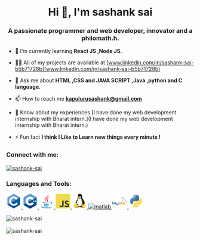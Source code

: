 <h1 align="center">Hi 👋, I'm sashank sai</h1>
<h3 align="center">A passionate programmer and web developer, innovator and a philomath.h.</h3>

- 🌱 I’m currently learning **React JS ,Node JS.**

- 👨‍💻 All of my projects are available at [www.linkedin.com/in/sashank-sai-b5b71728b](www.linkedin.com/in/sashank-sai-b5b71728b)

- 💬 Ask me about **HTML ,CSS and JAVA SCRIPT ,Java ,python and C language.**

- 📫 How to reach me **kapulurusashank@gmail.com**

- 📄 Know about my experiences [I have done my web development internship with Bharat intern.](I have done my web development internship with Bharat intern.)

- ⚡ Fun fact **I think I Like to Learn new things every minute !**

<h3 align="left">Connect with me:</h3>
<p align="left">
<a href="https://linkedin.com/in/sashank-sai" target="blank"><img align="center" src="https://raw.githubusercontent.com/rahuldkjain/github-profile-readme-generator/master/src/images/icons/Social/linked-in-alt.svg" alt="sashank-sai" height="30" width="40" /></a>
</p>

<h3 align="left">Languages and Tools:</h3>
<p align="left"> <a href="https://www.cprogramming.com/" target="_blank" rel="noreferrer"> <img src="https://raw.githubusercontent.com/devicons/devicon/master/icons/c/c-original.svg" alt="c" width="40" height="40"/> </a> <a href="https://www.w3schools.com/cpp/" target="_blank" rel="noreferrer"> <img src="https://raw.githubusercontent.com/devicons/devicon/master/icons/cplusplus/cplusplus-original.svg" alt="cplusplus" width="40" height="40"/> </a> <a href="https://www.java.com" target="_blank" rel="noreferrer"> <img src="https://raw.githubusercontent.com/devicons/devicon/master/icons/java/java-original.svg" alt="java" width="40" height="40"/> </a> <a href="https://developer.mozilla.org/en-US/docs/Web/JavaScript" target="_blank" rel="noreferrer"> <img src="https://raw.githubusercontent.com/devicons/devicon/master/icons/javascript/javascript-original.svg" alt="javascript" width="40" height="40"/> </a> <a href="https://www.linux.org/" target="_blank" rel="noreferrer"> <img src="https://raw.githubusercontent.com/devicons/devicon/master/icons/linux/linux-original.svg" alt="linux" width="40" height="40"/> </a> <a href="https://www.mathworks.com/" target="_blank" rel="noreferrer"> <img src="https://upload.wikimedia.org/wikipedia/commons/2/21/Matlab_Logo.png" alt="matlab" width="40" height="40"/> </a> <a href="https://www.mysql.com/" target="_blank" rel="noreferrer"> <img src="https://raw.githubusercontent.com/devicons/devicon/master/icons/mysql/mysql-original-wordmark.svg" alt="mysql" width="40" height="40"/> </a> <a href="https://www.python.org" target="_blank" rel="noreferrer"> <img src="https://raw.githubusercontent.com/devicons/devicon/master/icons/python/python-original.svg" alt="python" width="40" height="40"/> </a> </p>

<p><img align="center" src="https://github-readme-stats.vercel.app/api/top-langs?username=sashank-sai&show_icons=true&locale=en&layout=compact" alt="sashank-sai" /></p>

<p><img align="center" src="https://github-readme-streak-stats.herokuapp.com/?user=sashank-sai&" alt="sashank-sai" /></p>
